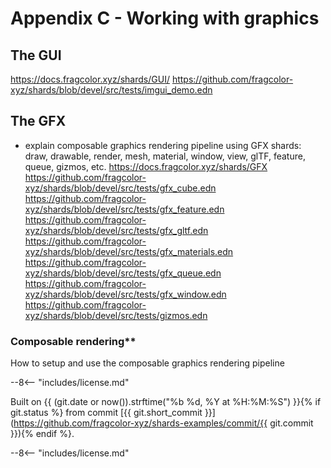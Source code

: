 # Appendix C - Working with graphics

## The GUI
https://docs.fragcolor.xyz/shards/GUI/
https://github.com/fragcolor-xyz/shards/blob/devel/src/tests/imgui_demo.edn

## The GFX

- explain composable graphics rendering pipeline using GFX shards: draw, drawable, render, mesh, material, window, view, glTF, feature, queue, gizmos, etc.
https://docs.fragcolor.xyz/shards/GFX
https://github.com/fragcolor-xyz/shards/blob/devel/src/tests/gfx_cube.edn
https://github.com/fragcolor-xyz/shards/blob/devel/src/tests/gfx_feature.edn
https://github.com/fragcolor-xyz/shards/blob/devel/src/tests/gfx_gltf.edn
https://github.com/fragcolor-xyz/shards/blob/devel/src/tests/gfx_materials.edn
https://github.com/fragcolor-xyz/shards/blob/devel/src/tests/gfx_queue.edn
https://github.com/fragcolor-xyz/shards/blob/devel/src/tests/gfx_window.edn
https://github.com/fragcolor-xyz/shards/blob/devel/src/tests/gizmos.edn
 
### Composable rendering**
How to setup and use the composable graphics rendering pipeline
    

--8<-- "includes/license.md"

Built on {{ (git.date or now()).strftime("%b %d, %Y at %H:%M:%S") }}{% if git.status %} from commit [{{ git.short_commit }}](https://github.com/fragcolor-xyz/shards-examples/commit/{{ git.commit }}){% endif %}.


--8<-- "includes/license.md"

